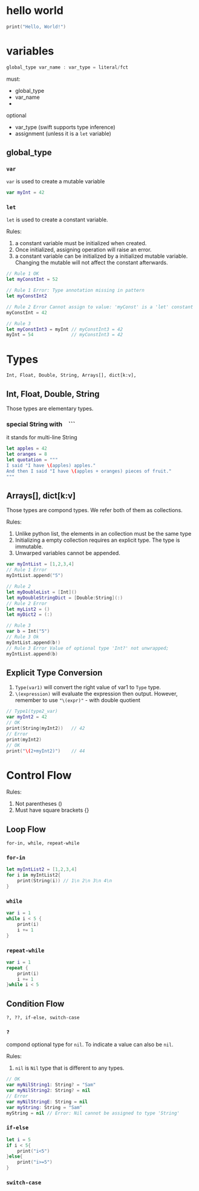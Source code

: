 # hello world
```swift
print("Hello, World!")
``` 
# variables 
```swift
global_type var_name : var_type = literal/fct
```

must:
* global_type
* var_name
* 
optional
* var_type (swift supports type inference)
* assignment (unless it is a ```let``` variable)




## global_type
### ```var```

```var``` is used to create a mutable variable
```swift
var myInt = 42
```
### ```let```
```let``` is used to create a constant variable.

Rules:
1. a constant variable must be initialized when created.
2. Once initialized, assigning operation will raise an error.
3. a constant variable can be initialized by a initialized mutable variable. Changing the mutable will not affect the constant afterwards.

```swift
// Rule 1 OK
let myConstInt = 52

// Rule 1 Error: Type annotation missing in pattern
let myConstInt2

// Rule 2 Error Cannot assign to value: 'myConst' is a 'let' constant
myConstInt = 42

// Rule 3
let myConstInt3 = myInt // myConstInt3 = 42
myInt = 54              // myConstInt3 = 42
```
# Types
```Int, Float, Double, String, Arrays[], dict[k:v], ```
## Int, Float, Double, String
Those types are elementary types.
### special String with ``` ``` ```
it stands for multi-line String
```swift
let apples = 42
let oranges = 8
let quotation = """
I said "I have \(apples) apples."
And then I said "I have \(apples + oranges) pieces of fruit."
"""
```
## Arrays[], dict[k:v]
Those types are compond types. We refer both of them as collections.

Rules:
1. Unlike python list, the elements in an collection must be the same type
2. Initializing a empty collection requires an explicit type. The type is immutable.
3. Unwarped variables cannot be appended.

```swift
var myIntList = [1,2,3,4]
// Rule 1 Error
myIntList.append("5")

// Rule 2
let myDoubleList = [Int]()
let myDoubleStringDict = [Double:String](:)
// Rule 2 Error
let myList2 = ()
let myDict2 = (:)

// Rule 3
var b = Int("5")
// Rule 3 Ok
myIntList.append(b!)
// Rule 3 Error Value of optional type 'Int?' not unwrapped;
myIntList.append(b)
```
## Explicit Type Conversion

1. ```Type(var1)``` will convert the right value of var1 to ```Type``` type.
2. ```\(expression)``` will evaluate the expression then output. However, remember to use ```"\(expr)"``` - with double quotient

```swift
// Type1(type2_var)
var myInt2 = 42
// OK
print(String(myInt2))   // 42
// Error
print(myInt2)
// OK
print("\(2+myInt2)")    // 44
```

# Control Flow
Rules:
1. Not parentheses ()
2. Must have square brackets {}

## Loop Flow
```for-in, while, repeat-while```
### ```for-in```

```swift
let myIntList2 = [1,2,3,4]
for i in myIntList2{
    print(String(i)) // 1\n 2\n 3\n 4\n
}
```
### ```while```
```swift
var i = 1
while i < 5 {
    print(i)
    i += 1
}
```
### ```repeat-while```
```swift
var i = 1
repeat {
    print(i)
    i += 1
}while i < 5
```
## Condition Flow
```?, ??, if-else, switch-case```
### ```?```
compond optional type for ```nil```. To indicate a value can also be ```nil```.

Rules:
1. ```nil``` is ```Nil``` type that is different to any types.

```swift
// OK
var myNilString1: String? = "Sam"
var myNilString2: String? = nil
// Error
var myNilStringE: String = nil
var myString: String = "Sam"
myString = nil // Error: Nil cannot be assigned to type 'String'
```
### ```if-else```
```swift
let i = 5
if i < 5{
    print("i<5")
}else{
    print("i>=5")
}
```
### ```switch-case```


### 